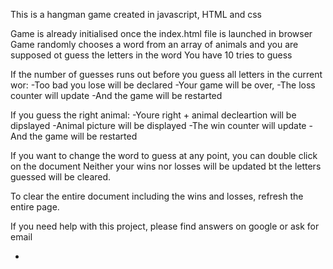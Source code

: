 This is a hangman game created in javascript, HTML and css 

Game is already initialised once the index.html file is launched in browser 
Game randomly chooses a word from an array of animals and you are supposed ot guess the letters in the word 
You have 10 tries to guess 

If the number of guesses runs out before you guess all letters in the current wor:
-Too bad you lose will be declared 
-Your game will be over, 
-The loss counter will update 
-And the game will be restarted 

If you guess the right animal:
-Youre right + animal decleartion will be dipslayed 
-Animal picture will be displayed 
-The win counter will update 
-And the game will be restarted 

If you want to change the word to guess at any point, you can double click on the document
Neither your wins nor losses will be updated bt the letters guessed will be cleared.

To clear the entire document including the wins and losses, refresh the entire page. 

If you need help with this project, please find answers on google or ask for email 

-
